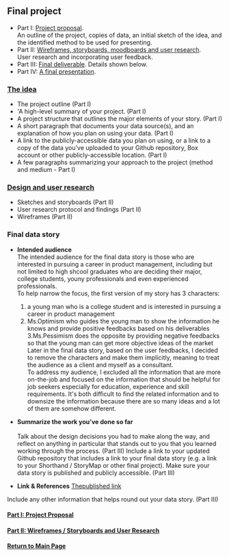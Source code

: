 ## Final project

- Part I: [Project proposal](final_project_JiadiLi.md).  
    An outline of the project, copies of data, an initial sketch of the idea, and the identified method to be used for presenting. 
- Part II: [Wireframes, storyboards, moodboards and user research](final_project_JiadiLi2.md).  
    User research and incorporating user feedback. 
- Part III: [Final deliverable](final_project_JiadiLi3.md).
    Details shown below.
- Part IV: [A final presentation](https://carnegiemellon.shorthandstories.com/pm/index.html). 

### [The idea](final_project_JiadiLi.md)

- The project outline (Part I)
- 'A high-level summary of your project.  (Part I)
- A project structure that outlines the major elements of your story. (Part I)
- A short paragraph that documents your data source(s), and an explanation of how you plan on using your data. (Part I)
- A link to the publicly-accessible data you plan on using, or a link to a copy of the data you've uploaded to your Github repository, Box account or other publicly-accessible location. (Part I)
- A few paragraphs summarizing your approach to the project (method and medium - Part I)

### [Design and user research](final_project_JiadiLi2.md)

- Sketches and storyboards (Part II)
- User research protocol and findings (Part II)
- Wireframes (Part II)

### Final data story

- **Intended audience**<br/>
The intended audience for the final data story is those who are interested in pursuing a career in product management, including but not limited to high shcool graduates who are deciding their major, college students, youny professionals and even experienced professionals.<br/>
To help narrow the focus, the first version of my story has 3 characters: <br/>
    1. a young man who is a college student and is interested in pursuing a career in product management<br/>
    2. Ms.Optimism who guides the young man to show the information he knows and provide positive feedbacks based on his deliverables<br/>
    3.Ms.Pessimism does the opposite by providing negative feedbacks so that the young man can get more objective ideas of the market<br/>
Later in the final data story, based on the user feedbacks, I decided to remove the characters and make them implicitly, meaning to treat the audience as a client and myself as a consultant.<br/>
To address my audience, I excluded all the information that are more on-the-job and focused on the information that should be helpful for job seekers especially for education, experience and skill requirements. It's both difficult to find the related information and to downsize the information because there are so many ideas and a lot of them are somehow different.<br/>


- **Summarize the work you've done so far**<br/>  
Talk about the design decisions you had to make along the way, and reflect on anything in particular that stands out to you that you learned working through the process. (Part III)
Include a link to your updated Github repository that includes a link to your final data story (e.g. a link to your Shorthand / StoryMap or other final project).  Make sure your data story is published and publicly accessible. (Part III)

- **Link & References**
[Thepublished link](https://carnegiemellon.shorthandstories.com/pm/index.html)

Include any other information that helps round out your data story. (Part III)

#### [Part I: Project Proposal](/final_project_JiadiLi.md)
#### [Part II: Wireframes / Storyboards and User Research](/final_project_JiadiLi2.md)
#### [Return to Main Page](/README.md)

